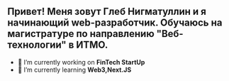## Привет! Меня зовут Глеб Нигматуллин и я начинающий web-разработчик. Обучаюсь на магистратуре по направлению "Веб-технологии" в ИТМО.


- 🔭 I’m currently working on **FinTech StartUp**
- 🌱 I’m currently learning **Web3,Next.JS** 


